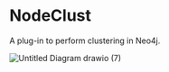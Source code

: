 # NodeClust
A plug-in to perform clustering in Neo4j.

![Untitled Diagram drawio (7)](https://github.com/clumsyspeedboat/NodeClust/blob/main/Methodology.png)

